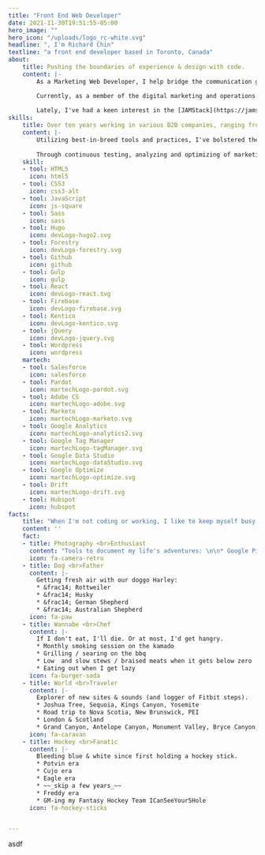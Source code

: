 ```yaml
---
title: "Front End Web Developer"
date: 2021-11-30T19:51:55-05:00
hero_image: ""
hero_icon: "/uploads/logo_rc-white.svg"
headline: ", I'm Richard Chin"
textline: "a front end developer based in Toronto, Canada"
about: 
    title: Pushing the boundaries of experience & design with code.
    content: |-
        As a Marketing Web Developer, I help bridge the communication gaps between Development, Marketing and Design. Collaborating with multiple departments, I develop elegant, performant experiences to communicate with prospects, nurture relationships, reinforce brand image and drive revenue.

        Currently, as a member of the digital marketing and operations team at [Kira Systems](https://kirasystems.com) (winner of the [2021 RGD Award for Best In-House Brand Design](https://www.rgd.ca/2021/11/10/rebrand.php)), I strive to make our online presence accessible and intuitive. Over the years, I've helped spearhead the transformation and enablement of Kira's digital marketing arm for high growth and adoption of machine learning in the legal tech industry. 
        
        Lately, I've had a keen interest in the [JAMStack](https://jamstack.org/) methodology, while being an advocate of utilizing reusable components for quick scaling of projects.
skills: 
    title: Over ten years working in various B2B companies, ranging from large, publicly-traded companies to bootstrapped startups.
    content: |-
        Utilizing best-in-breed tools and practices, I've bolstered the digital transformation of organizations to quickly scale their marketing efforts. I am responsible for the integration and maintenance of the tech stack, analytics, CRM and marketing technologies. 
        
        Through continuous testing, analyzing and optimizing of marketing programs, I've helped increase conversion rates with more predictive and personalized experiences, driven by customer and prospect intent.
    skill:
    - tool: HTML5
      icon: html5
    - tool: CSS3
      icon: css3-alt
    - tool: JavaScript
      icon: js-square
    - tool: Sass
      icon: sass
    - tool: Hugo
      icon: devLogo-hugo2.svg
    - tool: Forestry
      icon: devLogo-forestry.svg
    - tool: Github
      icon: github
    - tool: Gulp
      icon: gulp
    - tool: React
      icon: devLogo-react.svg
    - tool: Firebase
      icon: devLogo-firebase.svg
    - tool: Kentico
      icon: devLogo-kentico.svg
    - tool: jQuery
      icon: devLogo-jquery.svg
    - tool: Wordpress
      icon: wordpress
    martech:
    - tool: Salesforce
      icon: salesforce
    - tool: Pardot
      icon: martechLogo-pardot.svg
    - tool: Adobe CS
      icon: martechLogo-adobe.svg
    - tool: Marketo
      icon: martechLogo-marketo.svg
    - tool: Google Analytics
      icon: martechLogo-analytics2.svg
    - tool: Google Tag Manager
      icon: martechLogo-tagManager.svg
    - tool: Google Data Studio
      icon: martechLogo-dataStudio.svg
    - tool: Google Optimize
      icon: martechLogo-optimize.svg
    - tool: Drift
      icon: martechLogo-drift.svg
    - tool: Hubspot
      icon: hubspot
facts:
    title: "When I'm not coding or working, I like to keep myself busy.<br><span class='is-size-6'>(Although my <span id='emilyAge'></span>&nbsp;month daughter has been keeping me on my toes)</span>"
    content: ''
    fact:
    - title: Photography <br>Enthusiast
      content: "Tools to document my life's adventures: \n\n* Google Pixel 5\n* Nikon d7100\n* GoPro\n* DJI Mavic Pro"
      icon: fa-camera-retro
    - title: Dog <br>Father
      content: |-
        Getting fresh air with our doggo Harley:
        * &frac14; Rottweiler
        * &frac14; Husky
        * &frac14; German Shepherd
        * &frac14; Australian Shepherd
      icon: fa-paw
    - title: Wannabe <br>Chef
      content: |- 
        If I don't eat, I'll die. Or at most, I'd get hangry.
        * Monthly smoking session on the kamado
        * Grilling / searing on the bbq
        * Low  and slow stews / braised meats when it gets below zero
        * Eating out when I get lazy
      icon: fa-burger-soda
    - title: World <br>Traveler
      content: |-
        Explorer of new sites & sounds (and logger of Fitbit steps).
        * Joshua Tree, Sequoia, Kings Canyon, Yosemite
        * Road trip to Nova Scotia, New Brunswick, PEI
        * London & Scotland
        * Grand Canyon, Antelope Canyon, Monument Valley, Bryce Canyon, Zion
      icon: fa-caravan
    - title: Hockey <br>Fanatic
      content: |-
        Bleeding blue & white since first holding a hockey stick.
        * Potvin era
        * Cujo era
        * Eagle era 
        * ~~_skip a few years_~~
        * Freddy era
        * GM-ing my Fantasy Hockey Team ICanSeeYour5Hole
      icon: fa-hockey-sticks


---
```


asdf